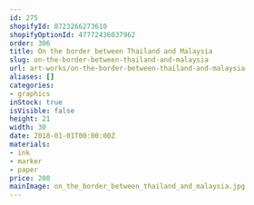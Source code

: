 ```yaml
---
id: 275
shopifyId: 8723266273610
shopifyOptionId: 47772436037962
order: 306
title: On the border between Thailand and Malaysia
slug: on-the-border-between-thailand-and-malaysia
url: art-works/on-the-border-between-thailand-and-malaysia
aliases: []
categories:
- graphics
inStock: true
isVisible: false
height: 21
width: 30
date: 2018-01-01T00:00:00Z
materials:
- ink
- marker
- paper
price: 200
mainImage: on_the_border_between_thailand_and_malaysia.jpg
---
```

